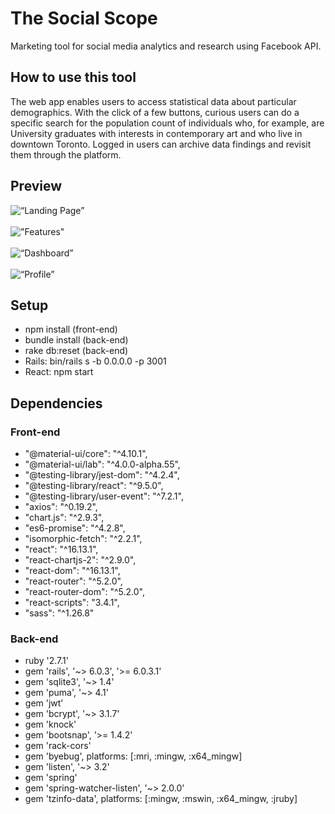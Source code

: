 # The Social Scope 
Marketing tool for social media analytics and research using Facebook API.

## How to use this tool
The web app enables users to access statistical data about particular demographics. With the click of a few buttons, curious users can do a specific search for the population count of individuals who, for example, are University graduates with interests in contemporary art and who live in downtown Toronto. Logged in users can archive data findings and revisit them through the platform. 

## Preview
![“Landing Page”](https://github.com/matichmike/FB-Audience-Outreach/blob/master/screenshots/landing.png?raw=true)
<br/>
<br/>
!["Features"](https://github.com/matichmike/FB-Audience-Outreach/blob/master/screenshots/features.png?raw=true)
<br/>
<br/>
![“Dashboard”](https://github.com/matichmike/FB-Audience-Outreach/blob/master/screenshots/dashboard.png?raw=true)
<br/>
<br/>
![“Profile”](https://github.com/matichmike/FB-Audience-Outreach/blob/master/screenshots/profile.png?raw=true)

## Setup 
* npm install (front-end) 
* bundle install (back-end)
* rake db:reset (back-end) 
* Rails: bin/rails s -b 0.0.0.0 -p 3001
* React: npm start

## Dependencies
### Front-end
* "@material-ui/core": "^4.10.1",
* "@material-ui/lab": "^4.0.0-alpha.55",
* "@testing-library/jest-dom": "^4.2.4",
* "@testing-library/react": "^9.5.0",
* "@testing-library/user-event": "^7.2.1",
* "axios": "^0.19.2",
* "chart.js": "^2.9.3",
* "es6-promise": "^4.2.8",
* "isomorphic-fetch": "^2.2.1",
* "react": "^16.13.1",
* "react-chartjs-2": "^2.9.0",
* "react-dom": "^16.13.1",
* "react-router": "^5.2.0",
* "react-router-dom": "^5.2.0",
* "react-scripts": "3.4.1",
* "sass": "^1.26.8"

### Back-end
* ruby '2.7.1'
* gem 'rails', '~> 6.0.3', '>= 6.0.3.1'
* gem 'sqlite3', '~> 1.4'
* gem 'puma', '~> 4.1'
* gem 'jwt'
* gem 'bcrypt', '~> 3.1.7'
* gem 'knock'
* gem 'bootsnap', '>= 1.4.2'
* gem 'rack-cors'
* gem 'byebug', platforms: [:mri, :mingw, :x64_mingw]
* gem 'listen', '~> 3.2'
* gem 'spring'
* gem 'spring-watcher-listen', '~> 2.0.0'
* gem 'tzinfo-data', platforms: [:mingw, :mswin, :x64_mingw, :jruby]
